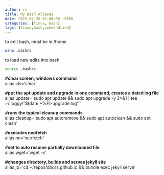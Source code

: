 ```yaml
---
author: rs
title: My Bash Aliases
date: 2023-04-20 01:00:00 -0500 
categories: [linux, bash]
tags: [linux,bash,commandline]
---
```

to edit bash, must be in /home 
```bash
nano .bashrc
```

to load new edits into bash
```bash
source .bashrc
```

**#clear screen, windows command**  
alias cls='clear'  

**#put the apt update and upgrade in one command, creates a dated log file**  
alias update='sudo apt update && sudo apt upgrade -y 2>&1 | tee ~/.loggy/"$(date +%F)-upgrade.log" '

**#runs the typical cleanup commands**   
alias cleanup='sudo apt autoremove && sudo apt autoclean && sudo apt clean'

**#executes neofetch**  
alias nn='neofetch'

**#set to auto resume partially downloaded file**  
alias wget='wget -c'

**#changes directory, builds and serves jekyll site**  
alias jb='cd ~/repos/dbqrs.github.io && bundle exec jekyll serve'
